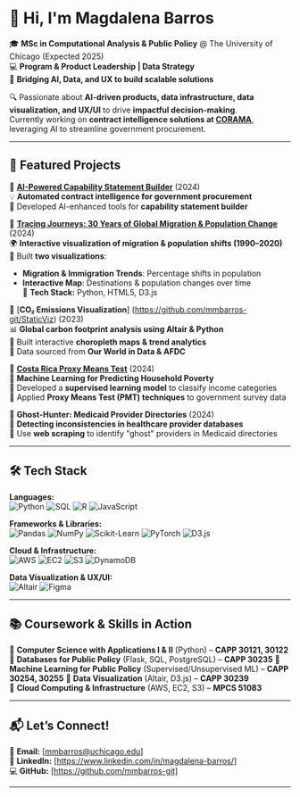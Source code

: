 # 👋 Hi, I'm Magdalena Barros  
🎓 **MSc in Computational Analysis & Public Policy** @ The University of Chicago (Expected 2025)  
💻 **Program & Product Leadership | Data Strategy**  
🚀 **Bridging AI, Data, and UX to build scalable solutions**  

🔍 Passionate about **AI-driven products, data infrastructure, data visualization, and UX/UI** to drive **impactful decision-making**.  
Currently working on **contract intelligence solutions at [CORAMA](https://corama.ai)**, leveraging AI to streamline government procurement.

---

## 🚀 Featured Projects  
📌 **[AI-Powered Capability Statement Builder](https://corama.ai/form)** (2024)  
💡 **Automated contract intelligence for government procurement**  
🔹 Developed AI-enhanced tools for **capability statement builder**  

📌 [**Tracing Journeys: 30 Years of Global Migration & Population Change**](https://github.com/mmbarros-git/InteractiveViz) (2024)  
🌍 **Interactive visualization of migration & population shifts (1990–2020)**  
🔹 Built **two visualizations**:  
   - **Migration & Immigration Trends**: Percentage shifts in population  
   - **Interactive Map**: Destinations & population changes over time  
🔹 **Tech Stack:** Python, HTML5, D3.js  

📌 [**CO₂ Emissions Visualization**] (https://github.com/mmbarros-git/StaticViz) (2023)  
📊 **Global carbon footprint analysis using Altair & Python**  
🔹 Built interactive **choropleth maps & trend analytics**  
🔹 Data sourced from **Our World in Data & AFDC**  

📌 [**Costa Rica Proxy Means Test**](https://github.com/m-rosenbaum/cr_pmt/) (2024)  
💸 **Machine Learning for Predicting Household Poverty**  
🔹 Developed a **supervised learning model** to classify income categories  
🔹 Applied **Proxy Means Test (PMT) techniques** to government survey data

📌 **Ghost-Hunter: Medicaid Provider Directories** (2024)  
👻 **Detecting inconsistencies in healthcare provider databases**  
🔹 Use **web scraping** to identify "ghost" providers in Medicaid directories  


---

## 🛠️ Tech Stack  
**Languages:**  
![Python](https://img.shields.io/badge/-Python-3776AB?logo=python&logoColor=white)  ![SQL](https://img.shields.io/badge/-SQL-4479A1?logo=mysql&logoColor=white)  ![R](https://img.shields.io/badge/-R-276DC3?logo=r&logoColor=white)  ![JavaScript](https://img.shields.io/badge/-JavaScript-F7DF1E?logo=javascript&logoColor=black)  

**Frameworks & Libraries:**  
![Pandas](https://img.shields.io/badge/-Pandas-150458?logo=pandas&logoColor=white)  ![NumPy](https://img.shields.io/badge/-NumPy-013243?logo=numpy&logoColor=white)  ![Scikit-Learn](https://img.shields.io/badge/-Scikit%20Learn-F7931E?logo=scikit-learn&logoColor=white)  ![PyTorch](https://img.shields.io/badge/-PyTorch-EE4C2C?logo=pytorch&logoColor=white)  ![D3.js](https://img.shields.io/badge/-D3.js-F9A03C?logo=d3.js&logoColor=black)  

**Cloud & Infrastructure:**  
![AWS](https://img.shields.io/badge/-AWS-232F3E?logo=amazon-aws&logoColor=white)  ![EC2](https://img.shields.io/badge/-EC2-FF9900?logo=amazon-ec2&logoColor=white)  ![S3](https://img.shields.io/badge/-S3-569A31?logo=amazon-s3&logoColor=white)  ![DynamoDB](https://img.shields.io/badge/-DynamoDB-4053D6?logo=amazon-dynamodb&logoColor=white)  

**Data Visualization & UX/UI:**  
![Altair](https://img.shields.io/badge/-Altair-FF4500?logo=altair&logoColor=white)  ![Figma](https://img.shields.io/badge/-Figma-F24E1E?logo=figma&logoColor=white)  

---

## 📚 Coursework & Skills in Action 
📌 **Computer Science with Applications I & II** (Python) – **CAPP 30121, 30122**  
📌 **Databases for Public Policy** (Flask, SQL, PostgreSQL) – **CAPP 30235** 
📌 **Machine Learning for Public Policy** (Supervised/Unsupervised ML) – **CAPP 30254, 30255** 
📌 **Data Visualization** (Altair, D3.js) – **CAPP 30239**  
📌 **Cloud Computing & Infrastructure** (AWS, EC2, S3) – **MPCS 51083** 


---

## 📬 Let’s Connect!  
📩 **Email:** [mmbarros@uchicago.edu]  
🔗 **LinkedIn:** [https://www.linkedin.com/in/magdalena-barros/]  
💻 **GitHub:** [https://github.com/mmbarros-git]  

---

